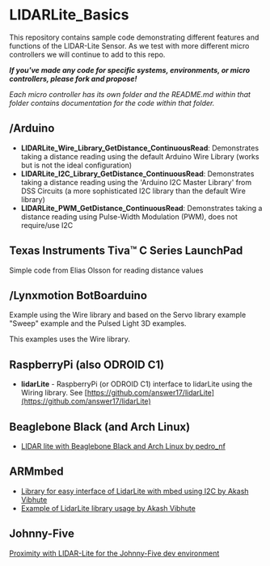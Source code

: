 LIDARLite_Basics
========================================

This repository contains sample code demonstrating different features and functions of the LIDAR-Lite Sensor. As we test with more different micro controllers we will continue to add to this repo. 

***If you've made any code for specific systems, environments, or micro controllers, please fork and propose!***

*Each micro controller has its own folder and the README.md within that folder contains documentation for the code within that folder.*


## /Arduino

- **LIDARLite_Wire_Library_GetDistance_ContinuousRead**: Demonstrates taking a distance reading using the default Arduino Wire Library (works but is not the ideal configuration)
- **LIDARLite_I2C_Library_GetDistance_ContinuousRead**: Demonstrates taking a distance reading using the 'Arduino I2C Master Library' from DSS Circuits (a more sophisticated I2C library than the default Wire library)
- **LIDARLite_PWM_GetDistance_ContinuousRead**: Demonstrates taking a distance reading using Pulse-Width Modulation (PWM), does not require/use I2C

## Texas Instruments Tiva™ C Series LaunchPad
Simple code from Elias Olsson for reading distance values

## /Lynxmotion BotBoarduino
Example using the Wire library and based on the Servo library example "Sweep" example and the Pulsed Light 3D examples.

This examples uses the Wire library.

## RaspberryPi (also ODROID C1)
- **lidarLite** - RaspberryPi (or ODROID C1) interface to lidarLite using the Wiring library.  See [https://github.com/answer17/lidarLite](https://github.com/answer17/lidarLite)

## Beaglebone Black (and Arch Linux)
- [LIDAR lite with Beaglebone Black and Arch Linux by pedro_nf](https://pedronf65.wordpress.com/2015/03/15/lidar-lite-with-beaglebone-black-and-arch-linux/)

## ARMmbed

- [Library for easy interface of LidarLite with mbed using I2C by Akash Vibhute](http://developer.mbed.org/users/akashvibhute/code/LidarLite/)
- [Example of LidarLite library usage by Akash Vibhute](https://developer.mbed.org/users/akashvibhute/code/LidarLite_mbed/)

## Johnny-Five

[Proximity with LIDAR-Lite for the Johnny-Five dev environment](http://johnny-five.io/examples/proximity-lidarlite/)
